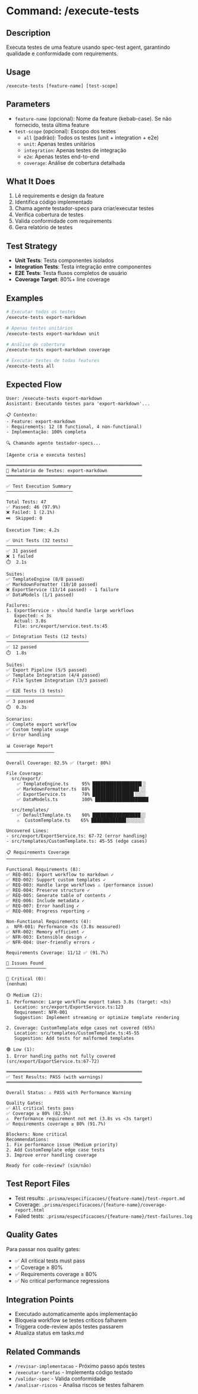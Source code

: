 # Command: /execute-tests

## Description

Executa testes de uma feature usando spec-test agent, garantindo qualidade e conformidade com requirements.

## Usage

```
/execute-tests [feature-name] [test-scope]
```

## Parameters

- `feature-name` (opcional): Nome da feature (kebab-case). Se não fornecido, testa última feature
- `test-scope` (opcional): Escopo dos testes
  - `all` (padrão): Todos os testes (unit + integration + e2e)
  - `unit`: Apenas testes unitários
  - `integration`: Apenas testes de integração
  - `e2e`: Apenas testes end-to-end
  - `coverage`: Análise de cobertura detalhada

## What It Does

1. Lê requirements e design da feature
2. Identifica código implementado
3. Chama agente testador-specs para criar/executar testes
4. Verifica cobertura de testes
5. Valida conformidade com requirements
6. Gera relatório de testes

## Test Strategy

- **Unit Tests**: Testa componentes isolados
- **Integration Tests**: Testa integração entre componentes
- **E2E Tests**: Testa fluxos completos de usuário
- **Coverage Target**: 80%+ line coverage

## Examples

```bash
# Executar todos os testes
/execute-tests export-markdown

# Apenas testes unitários
/execute-tests export-markdown unit

# Análise de cobertura
/execute-tests export-markdown coverage

# Executar testes de todas features
/execute-tests all
```

## Expected Flow

```
User: /execute-tests export-markdown
Assistant: Executando testes para 'export-markdown'...

📋 Contexto:
- Feature: export-markdown
- Requirements: 12 (8 functional, 4 non-functional)
- Implementação: 100% completa

🔍 Chamando agente testador-specs...

[Agente cria e executa testes]

═══════════════════════════════════════════════════
🧪 Relatório de Testes: export-markdown
═══════════════════════════════════════════════════

✅ Test Execution Summary
─────────────────────────

Total Tests: 47
✅ Passed: 46 (97.9%)
❌ Failed: 1 (2.1%)
⏭️  Skipped: 0

Execution Time: 4.2s

✅ Unit Tests (32 tests)
─────────────────────────
✅ 31 passed
❌ 1 failed
⏱️  2.1s

Suites:
✅ TemplateEngine (8/8 passed)
✅ MarkdownFormatter (10/10 passed)
❌ ExportService (13/14 passed) - 1 failure
✅ DataModels (1/1 passed)

Failures:
1. ExportService › should handle large workflows
   Expected: < 3s
   Actual: 3.8s
   File: src/export/service.test.ts:45

✅ Integration Tests (12 tests)
───────────────────────────────
✅ 12 passed
⏱️  1.8s

Suites:
✅ Export Pipeline (5/5 passed)
✅ Template Integration (4/4 passed)
✅ File System Integration (3/3 passed)

✅ E2E Tests (3 tests)
──────────────────────
✅ 3 passed
⏱️  0.3s

Scenarios:
✅ Complete export workflow
✅ Custom template usage
✅ Error handling

📊 Coverage Report
──────────────────

Overall Coverage: 82.5% ✅ (target: 80%)

File Coverage:
  src/export/
    ✅ TemplateEngine.ts     95% ██████████████████▌░
    ✅ MarkdownFormatter.ts  88% █████████████████▌░░
    ✅ ExportService.ts      78% ███████████████▌░░░░
    ✅ DataModels.ts         100% ████████████████████

  src/templates/
    ✅ DefaultTemplate.ts    90% ██████████████████░░
    ⚠️  CustomTemplate.ts    65% █████████████░░░░░░░

Uncovered Lines:
- src/export/ExportService.ts: 67-72 (error handling)
- src/templates/CustomTemplate.ts: 45-55 (edge cases)

📋 Requirements Coverage
────────────────────────

Functional Requirements (8):
✅ REQ-001: Export workflow to markdown ✓
✅ REQ-002: Support custom templates ✓
✅ REQ-003: Handle large workflows ⚠️ (performance issue)
✅ REQ-004: Preserve structure ✓
✅ REQ-005: Generate table of contents ✓
✅ REQ-006: Include metadata ✓
✅ REQ-007: Error handling ✓
✅ REQ-008: Progress reporting ✓

Non-Functional Requirements (4):
⚠️  NFR-001: Performance <3s (3.8s measured)
✅ NFR-002: Memory efficient ✓
✅ NFR-003: Extensible design ✓
✅ NFR-004: User-friendly errors ✓

Requirements Coverage: 11/12 ✅ (91.7%)

🎯 Issues Found
───────────────

🔴 Critical (0):
(nenhum)

🟡 Medium (2):
1. Performance: Large workflow export takes 3.8s (target: <3s)
   Location: src/export/ExportService.ts:123
   Requirement: NFR-001
   Suggestion: Implement streaming or optimize template rendering

2. Coverage: CustomTemplate edge cases not covered (65%)
   Location: src/templates/CustomTemplate.ts:45-55
   Suggestion: Add tests for malformed templates

🟢 Low (1):
1. Error handling paths not fully covered (src/export/ExportService.ts:67-72)

═══════════════════════════════════════════════════
✅ Test Results: PASS (with warnings)
═══════════════════════════════════════════════════

Overall Status: ⚠️ PASS with Performance Warning

Quality Gates:
✅ All critical tests pass
✅ Coverage ≥ 80% (82.5%)
⚠️  Performance requirement not met (3.8s vs <3s target)
✅ Requirements coverage ≥ 80% (91.7%)

Blockers: None critical
Recommendations:
1. Fix performance issue (Medium priority)
2. Add CustomTemplate edge case tests
3. Improve error handling coverage

Ready for code-review? (sim/não)
```

## Test Report Files

- Test results: `.prisma/especificacoes/{feature-name}/test-report.md`
- Coverage: `.prisma/especificacoes/{feature-name}/coverage-report.html`
- Failed tests: `.prisma/especificacoes/{feature-name}/test-failures.log`

## Quality Gates

Para passar nos quality gates:

- ✅ All critical tests must pass
- ✅ Coverage ≥ 80%
- ✅ Requirements coverage ≥ 80%
- ✅ No critical performance regressions

## Integration Points

- Executado automaticamente após implementação
- Bloqueia workflow se testes críticos falharem
- Triggera code-review após testes passarem
- Atualiza status em tasks.md

## Related Commands

- `/revisar-implementacao` - Próximo passo após testes
- `/executar-tarefas` - Implementa código testado
- `/validar-spec` - Valida conformidade
- `/analisar-riscos` - Analisa riscos se testes falharem
